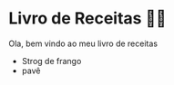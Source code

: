 # Livro de Receitas :woman_cook:

Ola, bem vindo ao meu livro de receitas

- Strog de frango
- pavê
